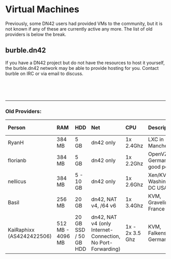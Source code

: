 # Virtual Machines

Previously, some DN42 users had provided VMs to the community, but it is not known if any of these are currently active any more. The list of old providers is below the break.

## burble.dn42

If you have a DN42 project but do not have the resources to host it yourself, the burble.dn42 network may be able to provide hosting for you. Contact burble on IRC or via email to discuss. 

&nbsp;

&nbsp;


---

### Old Providers:

| Person        | RAM     | HDD       | Net        | CPU         | Description                | No. Available
|:------------- |:------  |:--------- |:---------- |:----------  |:-------------------------- |:--------------------------|
| RyanH         | 384 MB  | 5 GB      | dn42 only  | 1x 2.4Ghz   | LXC in Manchester           |12|
| florianb      | 384 MB  | 5 GB      | dn42 only  | 1x 2.2Ghz   | OpenVZ in Germany, good peers | always enough
| nellicus      | 384 MB  | 5 - 10 GB | dn42 only  | 1x 2.6Ghz   | Xen/KVM Washington, DC USA | 0
|Basil          | 256 MB  | 20 GB | dn42, NAT v4, /64 v6  | 1x 3.4Ghz   | KVM, Gravelines, France | Always enough
| KaiRaphixx (AS4242422506)   | 512 MB - 4096 MB  | 20 GB SSD / 50 GB HDD | dn42, NAT v4 (only Internet-Connection, No Port-Forwarding)  | 1x - 2x 3.5 Ghz   | KVM, Falkenstein, Germany | Always enough
